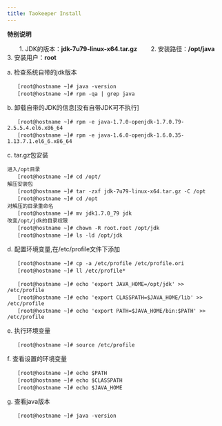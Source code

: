 ```yaml
---
title: Taokeeper Install
---
```

 
 **特别说明**
 
 　　1.  JDK的版本：**jdk-7u79-linux-x64.tar.gz**
 　　2.  安装路径：**/opt/java**
 　　3.  安装用户：**root**
 
a. 检查系统自带的jdk版本

```
　　[root@hostname ~]# java -version
　　[root@hostname ~]# rpm -qa | grep java
```

b. 卸载自带的JDK的信息[没有自带JDK可不执行]

```
　　[root@hostname ~]# rpm -e java-1.7.0-openjdk-1.7.0.79-2.5.5.4.el6.x86_64
　　[root@hostname ~]# rpm -e java-1.6.0-openjdk-1.6.0.35-1.13.7.1.el6_6.x86_64
```

c. tar.gz包安装

```
进入/opt目录
　　[root@hostname ~]# cd /opt/
解压安装包
　　[root@hostname ~]# tar -zxf jdk-7u79-linux-x64.tar.gz -C /opt
　　[root@hostname ~]# cd /opt
对解压的目录重命名
　　[root@hostname ~]# mv jdk1.7.0_79 jdk
改变/opt/jdk的目录权限
　　[root@hostname ~]# chown -R root.root /opt/jdk
　　[root@hostname ~]# ls -ld /opt/jdk
```

d. 配置环境变量,在/etc/profile文件下添加

```
　　[root@hostname ~]# cp -a /etc/profile /etc/profile.ori
　　[root@hostname ~]# ll /etc/profile*
 
　　[root@hostname ~]# echo 'export JAVA_HOME=/opt/jdk' >>  /etc/profile
　　[root@hostname ~]# echo 'export CLASSPATH=$JAVA_HOME/lib' >>  /etc/profile
　　[root@hostname ~]# echo 'export PATH=$JAVA_HOME/bin:$PATH' >>  /etc/profile
```

e. 执行环境变量

```
　　[root@hostname ~]# source /etc/profile
```

f. 查看设置的环境变量

```
　　[root@hostname ~]# echo $PATH
　　[root@hostname ~]# echo $CLASSPATH
　　[root@hostname ~]# echo $JAVA_HOME
```

g. 查看java版本

```
　　[root@hostname ~]# java -version
```





